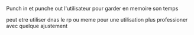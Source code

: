 Punch in et punche out l'utilisateur pour garder en memoire son temps 

peut etre utiliser dnas le rp ou meme pour une utilisation plus professioner avec quelque ajustement

